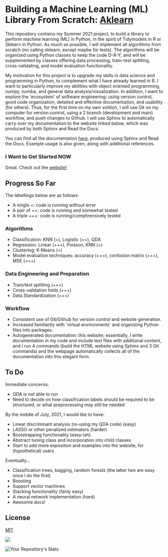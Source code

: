 # Building a Machine Learning (ML) Library From Scratch: [Aklearn](https://akprasadan.github.io/aklearn/index.html)

This repository contains my Summer 2021 project, to build a library to perform machine learning (ML) in Python, in the spirit of Tidymodels in R or Sklearn in Python. As much as possible, I will implement all algorithms from scratch (no calling sklearn, except maybe for tests). The algorithms will be organized using Python classes to keep the code D-R-Y, and will be supplemented by classes offering data processing, train-test splitting, cross-validating, and model evaluation functionality.

My motivation for this project is to upgrade my skills in data science and programming in Python, to complement what I have already learned in R. I want to particularly improve my abilities with object oriented programming, numpy, numba, and general data analysis/visualization. In addition, I want to explore the 'ecosystem' of software engineering: using version control, good code organization, detailed and effective documentation, and usability (for others). Thus, for the first time on my own volition, I will use Git on my computer for version control, using a 2 branch (development and main) workflow, and push changes to Github. I will use Sphinx to automatically carry over my documentation to the website linked below, which was produced by both Sphinx and Read the Docs. 

You can find all the documentation [here](https://akprasadan.github.io/aklearn/index.html), produced using Sphinx and Read the Docs. Example usage is also given, along with additional references.

### I Want to Get Started NOW

Great. Check out the [website!](https://akprasadan.github.io/aklearn/index.html)


## Progress So Far 

The labellings below are as follows:
 - A single +: code is running without error
 - A pair of ++: code is running and somewhat tested
 - A triple +++: code is running/comphrensively tested

### Algorithms

- Classification: KNN (+), Logistic (++), QDA 
- Regression: Linear (+++), Poisson, KNN (+)
- Clustering: K-Means (+)
- Model evaluation techniques: accuracy (+++), confusion matrix (+++), MSE (+++)

### Data Engineering and Preparation

- Train/test splitting (+++)
- Cross-validation folds (+++)
- Data Standardization (+++)

### Workflow

- Consistent use of Git/Github for version control and website generation.
- Increased familiarity with 'virtual environments' and organizing Python files into packages.
- Autogenerated documentation: this website; essentially, I write documentation in my code and include text files with additional content, and I run 4 commands (build the HTML website using Sphinx and 3 Git commands) and the webpage automatically collects all of the documentation into this elegant form.


## To Do

Immediate concerns:
- QDA is not able to run
- Need to decide on how classification labels should be required to be structured, or what preprocessing may still be needed

By the middle of July, 2021, I would like to have:

- Linear discriminant analysis (re-using my QDA code) (easy)
- LASSO or other penalized estimators (harder)
- Bootstrapping functionality (easy-ish)
- Abstract tuning class and incorporation into child classes
- Start to add more exposition and examples into the website, for (hypothetical) users

Eventually...

- Classification trees, bagging, random forests (the latter two are easy once I do the first)
- Boosting
- Support vector machines
- Stacking functionality (fairly easy)
- A neural network implementation (hard)
- Awesome docs!


## License
[MIT](https://choosealicense.com/licenses/mit/)

![](https://github.com/akprasadan/aklearn/workflows/Project%20Tests/badge.svg)

![Your Repository's Stats](https://github-readme-stats.vercel.app/api?username=akprasadan&show_icons=true)

